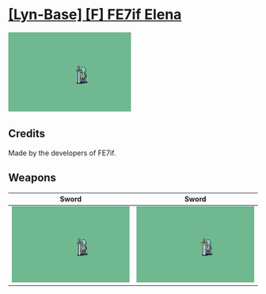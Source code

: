 # [\[Lyn-Base\] \[F\] FE7if Elena](./)

<img src="./1.%20Sword/Sword_000.png" alt="[Lyn-Base] [F] FE7if Elena standing" />

## Credits

Made by the developers of FE7if.

## Weapons


|Sword |Sword |
|  :---: | :---: |
| <img alt="Sword animation" src="./1.%20Sword/Sword.gif" /> | <img alt="Sword animation" src="./1.%20Sword%20(Beta%20Durandal)/Sword.gif" /> |
